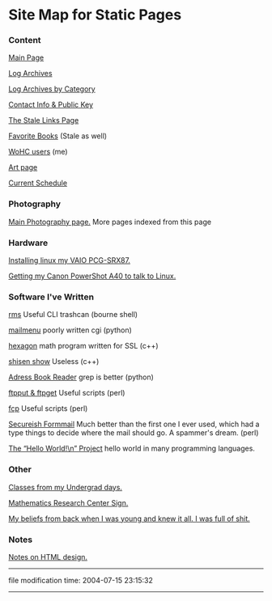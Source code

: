 Site Map for Static Pages
=========================

### Content

[Main Page](/)

[Log Archives](/vv/archives/)

[Log Archives by Category](/vv/category/)

[Contact Info & Public Key](/p/contact/)

[The Stale Links Page](/p/links/)

[Favorite Books](/p/books/) (Stale as well)

[WoHC users](/p/users/) (me)

[Art page](/p/art/)

[Current Schedule](/cal/)

### Photography

[Main Photography page.](/p/photos/) More pages indexed from this page

### Hardware

[Installing linux my VAIO PCG-SRX87.](/p/vaio/)

[Getting my Canon PowerShot A40 to talk to Linux.](/p/a40/)

### Software I've Written

[rms](/p/rms/) Useful CLI trashcan (bourne shell)

[mailmenu](/p/mailmenu/) poorly written cgi (python)

[hexagon](/p/hexagon/) math program written for SSL (c++)

[shisen show](/p/shisen/) Useless (c++)

[Adress Book Reader](/p/abr/) grep is better (python)

[ftpput & ftpget](/p/ftpput/) Useful scripts (perl)

[fcp](/p/fcp/) Useful scripts (perl)

[Secureish Formmail](/p/formmail/) Much better than the first one I ever used, which had a <input type="hidden" name="\_mailto\_" value="username@domain"> type things to decide where the mail should go. A spammer's dream. (perl)

[The “Hello World!\\n” Project](/p/helloworld/) hello world in many programming languages.

### Other

[Classes from my Undergrad days.](/p/classes/)

[Mathematics Research Center Sign.](/p/mrc/)

[My beliefs from back when I was young and knew it all. I was full of shit.](/p/didactics/)

### Notes

[Notes on HTML design.](/p/html/)

* * *

file modification time: 2004-07-15 23:15:32

* * *
